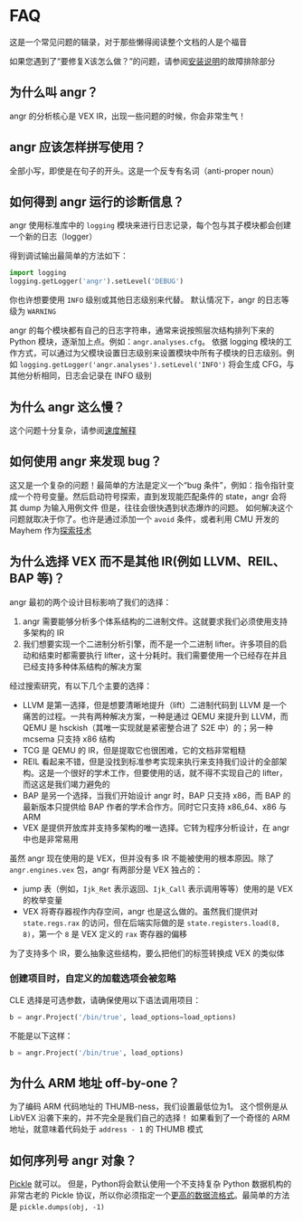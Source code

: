 # FAQ

这是一个常见问题的辑录，对于那些懒得阅读整个文档的人是个福音

如果您遇到了“要修复X该怎么做？”的问题，请参阅[安装说明](../INSTALL.md)的故障排除部分

## 为什么叫 angr？
angr 的分析核心是 VEX IR，出现一些问题的时候，你会非常生气！

## angr 应该怎样拼写使用？
全部小写，即使是在句子的开头。这是一个反专有名词（anti-proper noun）

## 如何得到 angr 运行的诊断信息？
angr 使用标准库中的 `logging` 模块来进行日志记录，每个包与其子模块都会创建一个新的日志（logger）

得到调试输出最简单的方法如下：
```python
import logging
logging.getLogger('angr').setLevel('DEBUG')
```

你也许想要使用 `INFO` 级别或其他日志级别来代替。
默认情况下，angr 的日志等级为 `WARNING`

angr 的每个模块都有自己的日志字符串，通常来说按照层次结构排列下来的 Python 模块，逐渐加上点。例如：`angr.analyses.cfg`。
依据 logging 模块的工作方式，可以通过为父模块设置日志级别来设置模块中所有子模块的日志级别。例如 `logging.getLogger('angr.analyses').setLevel('INFO')` 将会生成 CFG，与其他分析相同，日志会记录在 INFO 级别

## 为什么 angr 这么慢？
这个问题十分复杂，请参阅[速度解释](speed.md)

## 如何使用 angr 来发现 bug？
这又是一个复杂的问题！最简单的方法是定义一个“bug 条件”，例如：指令指针变成一个符号变量。然后启动符号探索，直到发现能匹配条件的 state，angr 会将其 dump 为输入用例文件
但是，往往会很快遇到状态爆炸的问题。
如何解决这个问题就取决于你了。也许是通过添加一个 `avoid` 条件，或者利用 CMU 开发的 Mayhem 作为[探索技术](otiegnqwvk.md)

## 为什么选择 VEX 而不是其他 IR(例如 LLVM、REIL、BAP 等)？
angr 最初的两个设计目标影响了我们的选择：

1. angr 需要能够分析多个体系结构的二进制文件。这就要求我们必须使用支持多架构的 IR
2. 我们想要实现一个二进制分析引擎，而不是一个二进制 lifter。许多项目的启动和结束时都需要执行 lifter，这十分耗时。我们需要使用一个已经存在并且已经支持多种体系结构的解决方案

经过搜索研究，有以下几个主要的选择：

- LLVM 是第一选择，但是想要清晰地提升（lift）二进制代码到 LLVM 是一个痛苦的过程。一共有两种解决方案，一种是通过 QEMU 来提升到 LLVM，而 QEMU 是 hsckish（其唯一实现就是紧密整合进了 S2E 中）的；另一种 mcsema 只支持 x86 结构
- TCG 是 QEMU 的 IR，但是提取它也很困难，它的文档非常粗糙
- REIL 看起来不错，但是没找到标准参考实现来执行来支持我们设计的全部架构。这是一个很好的学术工作，但要使用的话，就不得不实现自己的 lifter，而这这是我们竭力避免的
- BAP 是另一个选择，当我们开始设计 angr 时，BAP 只支持 x86，而 BAP 的最新版本只提供给 BAP 作者的学术合作方。同时它只支持 x86_64、x86 与 ARM
- VEX 是提供开放库并支持多架构的唯一选择。它转为程序分析设计，在 angr 中也是非常易用

虽然 angr 现在使用的是 VEX，但并没有多 IR 不能被使用的根本原因。除了 `angr.engines.vex` 包，angr 有两部分是 VEX 独占的：

- jump 表（例如，`Ijk_Ret` 表示返回、`Ijk_Call` 表示调用等等）使用的是 VEX 的枚举变量
- VEX 将寄存器视作内存空间，angr 也是这么做的。虽然我们提供对 `state.regs.rax` 的访问，但在后端实际做的是 `state.registers.load(8, 8)`，第一个 `8` 是 VEX 定义的 `rax` 寄存器的偏移

为了支持多个 IR，要么抽象这些结构，要么把他们的标签转换成 VEX 的类似体

### 创建项目时，自定义的加载选项会被忽略
CLE 选择是可选参数，请确保使用以下语法调用项目：

```python
b = angr.Project('/bin/true', load_options=load_options)
```

不能是以下这样：
```python
b = angr.Project('/bin/true', load_options)
```

## 为什么 ARM 地址 off-by-one？
为了编码 ARM 代码地址的 THUMB-ness，我们设置最低位为1。
这个惯例是从 LibVEX 沿袭下来的，并不完全是我们自己的选择！
如果看到了一个奇怪的 ARM 地址，就意味着代码处于 `address - 1` 的 THUMB 模式

## 如何序列号 angr 对象？
[Pickle](https://docs.python.org/2/library/pickle.html) 就可以。
但是，Python将会默认使用一个不支持复杂 Python 数据机构的非常古老的 Pickle 协议，所以你必须指定一个[更高的数据流格式](https://docs.python.org/2/library/pickle.html#data-stream-format)。最简单的方法是 `pickle.dumps(obj, -1)`
